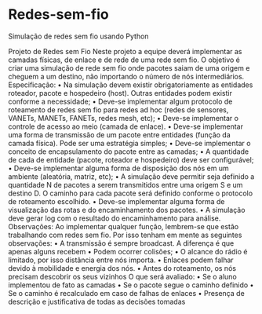 # Redes-sem-fio
Simulação de redes sem fio usando Python

Projeto de Redes sem Fio
Neste projeto a equipe deverá implementar as camadas físicas, de enlace e de rede de uma rede sem fio. O
objetivo é criar uma simulação de rede sem fio onde pacotes saiam de uma origem e cheguem a um
destino, não importando o número de nós intermediários.
Especificação:
• Na simulação devem existir obrigatoriamente as entidades roteador, pacote e hospedeiro (host).
Outras entidades podem existir conforme a necessidade;
• Deve-se implementar algum protocolo de roteamento de redes sem fio para redes ad hoc (redes
de sensores, VANETs, MANETs, FANETs, redes mesh, etc);
• Deve-se implementar o controle de acesso ao meio (camada de enlace).
• Deve-se implementar uma forma de transmissão de um pacote entre entidades (função da
camada física). Pode ser uma estratégia simples;
• Deve-se implementar o conceito de encapsulamento do pacote entre as camadas;
• A quantidade de cada de entidade (pacote, roteador e hospedeiro) deve ser configurável;
• Deve-se implementar alguma forma de disposição dos nós em um ambiente (aleatória, matriz,
etc);
• A simulação deve permitir seja definido a quantidade N de pacotes a serem transmitidos entre
uma origem S e um destino D. O caminho para cada pacote será definido conforme o protocolo
de roteamento escolhido.
• Deve-se implementar alguma forma de visualização das rotas e do encaminhamento dos pacotes.
• A simulação deve gerar log com o resultado do encaminhamento para análise.
Observações:
Ao implementar qualquer função, lembrem-se que estão trabalhando com redes sem fio. Por isso tenham
em mente as seguintes observações:
• A transmissão é sempre broadcast. A diferença é que apenas alguns recebem
• Podem ocorrer colisões;
• O alcance do rádio é limitado, por isso distância entre nós importa.
• Enlaces podem falhar devido à mobilidade e energia dos nós.
• Antes do roteamento, os nós precisam descobrir os seus vizinhos
O que será avaliado:
• Se o aluno implementou de fato as camadas
• Se o pacote segue o caminho definido
• Se o caminho é recalculado em caso de falhas de enlaces
• Presença de descrição e justificativa de todas as decisões tomadas
